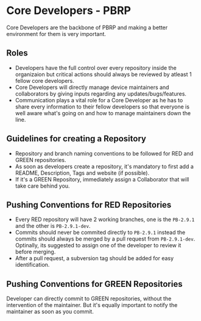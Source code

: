 # Core Developers - PBRP

Core Developers are the backbone of PBRP and making a better environment for them is very important.

## Roles

- Developers have the full control over every repository inside the organizaion but critical actions should always be reviewed by atleast 1 fellow core developers.
- Core Developers will directly manage device maintainers and collaborators by giving inputs regarding any updates/bugs/features.
- Communication plays a vital role for a Core Developer as he has to share every information to their fellow developers so that everyone is well aware what's going on and how to manage maintainers down the line.

## Guidelines for creating a Repository
- Repository and branch naming conventions to be followed for RED and GREEN repositories.
- As soon as developers create a repository, it's mandatory to first add a README, Description, Tags and website (if possible).
- If it's a GREEN Repository, immediately assign a Collaborator that will take care behind you.

## Pushing Conventions for RED Repositories

- Every RED repository will have 2 working branches, one is the `PB-2.9.1` and the other is `PB-2.9.1-dev`.
- Commits should never be commited directly to `PB-2.9.1` instead the commits should always be merged by a pull request from `PB-2.9.1-dev`. Optinally, its suggested to assign one of the developer to review it before merging.
- After a pull request, a subversion tag should be added for easy identification.

## Pushing Conventions for GREEN Repositories

Developer can directly commit to GREEN repositories, without the intervention of the maintainer. But it's equally important to notify the maintainer as soon as you commit.
